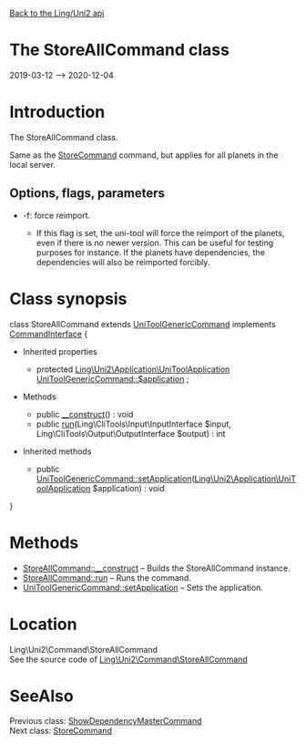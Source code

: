 [Back to the Ling/Uni2 api](https://github.com/lingtalfi/Uni2/blob/master/doc/api/Ling/Uni2.md)



The StoreAllCommand class
================
2019-03-12 --> 2020-12-04






Introduction
============

The StoreAllCommand class.

Same as the [StoreCommand](https://github.com/lingtalfi/Uni2/blob/master/doc/api/Ling/Uni2/Command/StoreCommand.md) command,
but applies for all planets in the local server.


Options, flags, parameters
-----------
- -f: force reimport.

     - If this flag is set, the uni-tool will force the reimport of the planets, even if there is no newer version.
         This can be useful for testing purposes for instance.
         If the planets have dependencies, the dependencies will also be reimported forcibly.



Class synopsis
==============


class <span class="pl-k">StoreAllCommand</span> extends [UniToolGenericCommand](https://github.com/lingtalfi/Uni2/blob/master/doc/api/Ling/Uni2/Command/UniToolGenericCommand.md) implements [CommandInterface](https://github.com/lingtalfi/CliTools/blob/master/doc/api/Ling/CliTools/Command/CommandInterface.md) {

- Inherited properties
    - protected [Ling\Uni2\Application\UniToolApplication](https://github.com/lingtalfi/Uni2/blob/master/doc/api/Ling/Uni2/Application/UniToolApplication.md) [UniToolGenericCommand::$application](#property-application) ;

- Methods
    - public [__construct](https://github.com/lingtalfi/Uni2/blob/master/doc/api/Ling/Uni2/Command/StoreAllCommand/__construct.md)() : void
    - public [run](https://github.com/lingtalfi/Uni2/blob/master/doc/api/Ling/Uni2/Command/StoreAllCommand/run.md)(Ling\CliTools\Input\InputInterface $input, Ling\CliTools\Output\OutputInterface $output) : int

- Inherited methods
    - public [UniToolGenericCommand::setApplication](https://github.com/lingtalfi/Uni2/blob/master/doc/api/Ling/Uni2/Command/UniToolGenericCommand/setApplication.md)([Ling\Uni2\Application\UniToolApplication](https://github.com/lingtalfi/Uni2/blob/master/doc/api/Ling/Uni2/Application/UniToolApplication.md) $application) : void

}






Methods
==============

- [StoreAllCommand::__construct](https://github.com/lingtalfi/Uni2/blob/master/doc/api/Ling/Uni2/Command/StoreAllCommand/__construct.md) &ndash; Builds the StoreAllCommand instance.
- [StoreAllCommand::run](https://github.com/lingtalfi/Uni2/blob/master/doc/api/Ling/Uni2/Command/StoreAllCommand/run.md) &ndash; Runs the command.
- [UniToolGenericCommand::setApplication](https://github.com/lingtalfi/Uni2/blob/master/doc/api/Ling/Uni2/Command/UniToolGenericCommand/setApplication.md) &ndash; Sets the application.





Location
=============
Ling\Uni2\Command\StoreAllCommand<br>
See the source code of [Ling\Uni2\Command\StoreAllCommand](https://github.com/lingtalfi/Uni2/blob/master/Command/StoreAllCommand.php)



SeeAlso
==============
Previous class: [ShowDependencyMasterCommand](https://github.com/lingtalfi/Uni2/blob/master/doc/api/Ling/Uni2/Command/ShowDependencyMasterCommand.md)<br>Next class: [StoreCommand](https://github.com/lingtalfi/Uni2/blob/master/doc/api/Ling/Uni2/Command/StoreCommand.md)<br>
